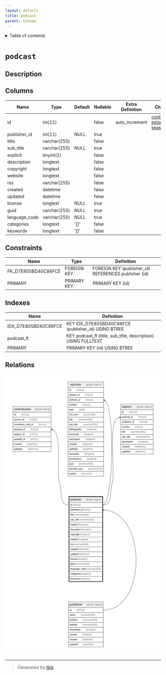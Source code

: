 ```yaml
---
layout: default
title: podcast
parent: Schema
---
```


<details markdown="block">
  <summary>
    Table of contents
  </summary>
  {: .text-delta }
1. TOC
{:toc}
</details>

# `podcast`

## Description

## Columns

|Name|Type|Default|Nullable|Extra Definition|Children|Parents|Comment|
|----|----|-------|--------|----------------|--------|-------|-------|
|id|int(11)||false|auto_increment|[contribution](contribution.md) [episode](episode.md) [season](season.md)|||
|publisher_id|int(11)|NULL|true|||[publisher](publisher.md)||
|title|varchar(255)||false|||||
|sub_title|varchar(255)|NULL|true|||||
|explicit|tinyint(1)||false|||||
|description|longtext||false|||||
|copyright|longtext||false|||||
|website|longtext||false|||||
|rss|varchar(255)||false|||||
|created|datetime||false||||(DC2Type:datetime_immutable)|
|updated|datetime||false||||(DC2Type:datetime_immutable)|
|license|longtext|NULL|true|||||
|guid|varchar(255)|NULL|true|||||
|language_code|varchar(255)|NULL|true|||||
|categories|longtext|'[]'|false||||(DC2Type:json)|
|keywords|longtext|'[]'|false||||(DC2Type:json)|

## Constraints

| Name | Type | Definition |
| ---- | ---- | ---------- |
| FK_D7E805BD40C86FCE | FOREIGN KEY | FOREIGN KEY (publisher_id) REFERENCES publisher (id) |
| PRIMARY | PRIMARY KEY | PRIMARY KEY (id) |

## Indexes

| Name | Definition |
| ---- | ---------- |
| IDX_D7E805BD40C86FCE | KEY IDX_D7E805BD40C86FCE (publisher_id) USING BTREE |
| podcast_ft | KEY podcast_ft (title, sub_title, description) USING FULLTEXT |
| PRIMARY | PRIMARY KEY (id) USING BTREE |

## Relations

![er](podcast.svg)

---

> Generated by [tbls](https://github.com/k1LoW/tbls)

<script>
    const linkList = [].slice.call(document.querySelectorAll('a[href$=".md"]'));
    linkList.map(function (linkEl) {
        linkEl.href = linkEl.href.replace('.md', '.html');
    });
</script>